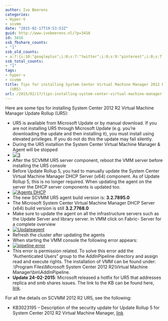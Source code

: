 ```yaml
---
author: Ivo Beerens
categories:
- Hyper-V
- scvmm
date: "2015-02-17T19:53:53Z"
guid: http://www.ivobeerens.nl/?p=3416
id: 3416
ssb_fbshare_counts:
- "1"
ssb_old_counts:
- a:7:{s:10:"googleplus";i:0;s:7:"twitter";i:0;s:9:"pinterest";i:0;s:7:"fbshare";i:1;s:8:"linkedin";i:0;s:6:"reddit";i:0;s:6:"tumblr";i:0;}
ssb_total_counts:
- "1"
tags:
- hyper-v
- scvmm
title: Tips for installing System Center Virtual Machine Manager 2012 R2 Update Rollup
  (UR5)
url: /2015/02/17/tips-installing-system-center-virtual-machine-manager-2012-r2-update-rollup-ur5/
---
```


Here are some tips for installing System Center 2012 R2 Virtual Machine Manager Update Rollup (UR5):

- UR5 is available from Microsoft Update or by manual download. If you are not installing UR5 through Microsoft Update (e.g. you’re downloading the update and then installing it), you must install using elevated privileges. If you do not do this the update may fail silently.
- During the UR5 installion the System Center Virtual Machine Manager &amp; Agent will be stopped
- [![3](http://localhost/wp-content/uploads/2015/02/3-300x267.png)](http://localhost/wp-content/uploads/2015/02/3.png)
- After the SCVMM UR5 server component, reboot the VMM server before installing the UR5 console
- Before Update Rollup 5, you had to manually update the System Center Virtual Machine Manager DHCP Server (x64) component. As of Update Rollup 5, this is no longer required. When updating the agent on the server the DHCP server components is updated too.
- [![Agents DHCP](http://localhost/wp-content/uploads/2015/02/Agents-DHCP-300x60.png)](http://localhost/wp-content/uploads/2015/02/Agents-DHCP.png)
- The new SCVMM UR5 agent build version is: **3.2.7895.0**
- The Microsoft System Center Virtual Machine Manager DHCP Server (x64) build version is still **3.2.7768.0**
- Make sure to update the agent on all the infrastructure servers such as the Update Server and library server. In VMM click on Fabric- Server for a complete overview
- [![Updateagent](http://localhost/wp-content/uploads/2015/02/Updateagent-300x142.png)](http://localhost/wp-content/uploads/2015/02/Updateagent.png)
- Refresh the cluster after updating the agents
- When starting the VMM console the following error appears:
- [![pipeline error](http://localhost/wp-content/uploads/2015/02/pipeline-error-300x201.png)](http://localhost/wp-content/uploads/2015/02/pipeline-error.png)
- This error is permission related. To solve this error add the “Authenticated Users” group to the AddInPipeline directory and assign read and execute rights. The installation of VMM can be found under: <Driveletter>:\\Program Files\\Microsoft System Center 2012 R2\\Virtual Machine Manager\\bin\\AddInPipeline.
- **Update 24-02-2015**: Microsoft released a hotfix for UR5 that addresses replica and smb shares issues. The link to the KB can be found here, [link](http://support2.microsoft.com/kb/3039296/en-us).



For all the details on SCVMM 2012 R2 UR5, see the following:

- KB3023195 – Description of the security update for Update Rollup 5 for System Center 2012 R2 Virtual Machine Manager, [link](http://support.microsoft.com/kb/3023195)
